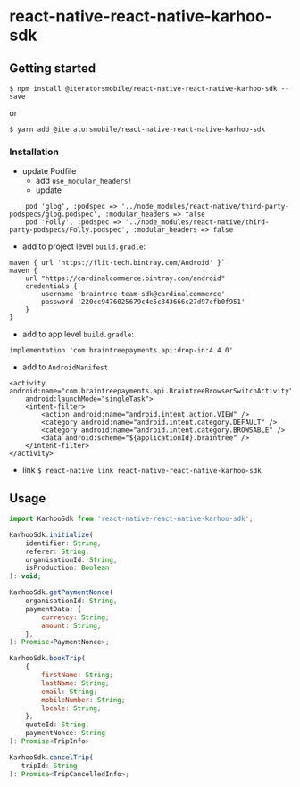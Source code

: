 # react-native-react-native-karhoo-sdk

## Getting started

`$ npm install @iteratorsmobile/react-native-react-native-karhoo-sdk --save`

or 

`$ yarn add @iteratorsmobile/react-native-react-native-karhoo-sdk`

### Installation

* update Podfile
    * add
`use_modular_headers!`
    * update
```
    pod 'glog', :podspec => '../node_modules/react-native/third-party-podspecs/glog.podspec', :modular_headers => false
    pod 'Folly', :podspec => '../node_modules/react-native/third-party-podspecs/Folly.podspec', :modular_headers => false
````

* add to project level `build.gradle`:
```
maven { url 'https://flit-tech.bintray.com/Android' }`
maven {
    url "https://cardinalcommerce.bintray.com/android"
    credentials {
        username 'braintree-team-sdk@cardinalcommerce'
        password '220cc9476025679c4e5c843666c27d97cfb0f951'
    }
}
```

* add to app level `build.gradle`:
```
implementation 'com.braintreepayments.api:drop-in:4.4.0'
```

* add to `AndroidManifest`
```
<activity android:name="com.braintreepayments.api.BraintreeBrowserSwitchActivity"
    android:launchMode="singleTask">
    <intent-filter>
        <action android:name="android.intent.action.VIEW" />
        <category android:name="android.intent.category.DEFAULT" />
        <category android:name="android.intent.category.BROWSABLE" />
        <data android:scheme="${applicationId}.braintree" />
    </intent-filter>
</activity>
```

* link
`$ react-native link react-native-react-native-karhoo-sdk`

## Usage

```javascript
import KarhooSdk from 'react-native-react-native-karhoo-sdk';
```
```javascript
KarhooSdk.initialize(
    identifier: String,
    referer: String,
    organisationId: String,
    isProduction: Boolean
): void;
```
```javascript
KarhooSdk.getPaymentNonce(
    organisationId: String,
    paymentData: {
        currency: String;
        amount: String;
    },
): Promise<PaymentNonce>;
```
```javascript
KarhooSdk.bookTrip(
    {
        firstName: String;
        lastName: String;
        email: String;
        mobileNumber: String;
        locale: String;
    },
    quoteId: String,
    paymentNonce: String
): Promise<TripInfo>
```
```javascript
KarhooSdk.cancelTrip(
   tripId: String
): Promise<TripCancelledInfo>;
```